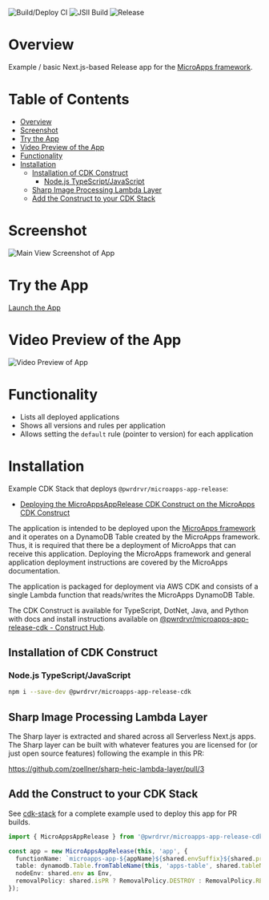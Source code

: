 ![Build/Deploy CI](https://github.com/pwrdrvr/microapps-app-release/actions/workflows/ci.yml/badge.svg) ![JSII Build](https://github.com/pwrdrvr/microapps-app-release/actions/workflows/jsii.yml/badge.svg) ![Release](https://github.com/pwrdrvr/microapps-app-release/actions/workflows/release.yml/badge.svg)

# Overview

Example / basic Next.js-based Release app for the [MicroApps framework](https://github.com/pwrdrvr/microapps-core).

# Table of Contents <!-- omit in toc -->

- [Overview](#overview)
- [Screenshot](#screenshot)
- [Try the App](#try-the-app)
- [Video Preview of the App](#video-preview-of-the-app)
- [Functionality](#functionality)
- [Installation](#installation)
  - [Installation of CDK Construct](#installation-of-cdk-construct)
    - [Node.js TypeScript/JavaScript](#nodejs-typescriptjavascript)
  - [Sharp Image Processing Lambda Layer](#sharp-image-processing-lambda-layer)
  - [Add the Construct to your CDK Stack](#add-the-construct-to-your-cdk-stack)

# Screenshot

![Main View Screenshot of App](https://raw.githubusercontent.com/pwrdrvr/microapps-app-release/main/assets/images/app-main.png)

# Try the App

[Launch the App](https://dukw9jtyq2dwo.cloudfront.net/prefix/release/)

# Video Preview of the App

![Video Preview of App](https://raw.githubusercontent.com/pwrdrvr/microapps-app-release/main/assets/videos/app-overview.gif)

# Functionality

- Lists all deployed applications
- Shows all versions and rules per application
- Allows setting the `default` rule (pointer to version) for each application

# Installation

Example CDK Stack that deploys `@pwrdrvr/microapps-app-release`:
- [Deploying the MicroAppsAppRelease CDK Construct on the MicroApps CDK Construct](https://github.com/pwrdrvr/microapps-core/blob/main/packages/cdk/lib/MicroApps.ts#L260-L267)

The application is intended to be deployed upon the [MicroApps framework](https://github.com/pwrdrvr/microapps-core) and it operates on a DynamoDB Table created by the MicroApps framework. Thus, it is required that there be a deployment of MicroApps that can receive this application. Deploying the MicroApps framework and general application deployment instructions are covered by the MicroApps documentation.

The application is packaged for deployment via AWS CDK and consists of a single Lambda function that reads/writes the MicroApps DynamoDB Table.

The CDK Construct is available for TypeScript, DotNet, Java, and Python with docs and install instructions available on [@pwrdrvr/microapps-app-release-cdk - Construct Hub](https://constructs.dev/packages/@pwrdrvr/microapps-app-release-cdk).

## Installation of CDK Construct

### Node.js TypeScript/JavaScript

```sh
npm i --save-dev @pwrdrvr/microapps-app-release-cdk
```

## Sharp Image Processing Lambda Layer

The Sharp layer is extracted and shared across all Serverless Next.js apps. The Sharp layer can be built with whatever features you are licensed for (or just open source features) following the example in this PR:

https://github.com/zoellner/sharp-heic-lambda-layer/pull/3

## Add the Construct to your CDK Stack

See [cdk-stack](packages/cdk-stack/lib/svcs.ts) for a complete example used to deploy this app for PR builds.

```typescript
import { MicroAppsAppRelease } from '@pwrdrvr/microapps-app-release-cdk';

const app = new MicroAppsAppRelease(this, 'app', {
  functionName: `microapps-app-${appName}${shared.envSuffix}${shared.prSuffix}`,
  table: dynamodb.Table.fromTableName(this, 'apps-table', shared.tableName),
  nodeEnv: shared.env as Env,
  removalPolicy: shared.isPR ? RemovalPolicy.DESTROY : RemovalPolicy.RETAIN,
});
```
